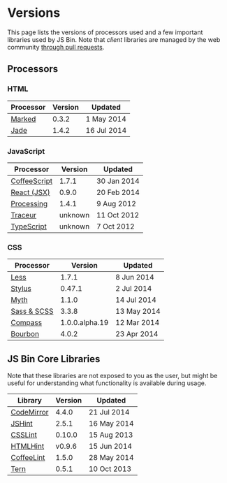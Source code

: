 # Versions

This page lists the versions of processors used and a few important libraries used by JS&nbsp;Bin. Note that _client_ libraries are managed by the web community [through pull requests](/help/adding-libraries).

## Processors

### HTML

|Processor|Version|Updated|
|---|---|---|
|[Marked](https://github.com/chjj/marked/tree/1c188ebb55ef512653e03b0a03e60d7209a3bc73)|0.3.2|1 May 2014|
|[Jade](https://github.com/visionmedia/jade/tree/1.4.2)|1.4.2|16 Jul 2014|

### JavaScript

|Processor|Version|Updated|
|---|---|---|
|[CoffeeScript](https://github.com/jashkenas/coffeescript/tree/1.7.1)|1.7.1|30 Jan 2014|
|[React (JSX)](https://github.com/facebook/react/tree/v0.9.0)|0.9.0|20 Feb 2014|
|[Processing](https://github.com/processing-js/processing-js/tree/v1.4.1)|1.4.1|9 Aug 2012|
|[Traceur](https://github.com/phuu/jsbin/blob/e13b1a3b5e0fb626d2aba8941ccdbde196b314d2/public/js/vendor/traceur.js)|unknown|11 Oct 2012|
|[TypeScript](https://github.com/jsbin/jsbin/commit/353323759839a547fe4fa0453739ba8cf37fe071)|unknown|7 Oct 2012|

### CSS

|Processor|Version|Updated|
|---|---|---|
|[Less](https://github.com/less/less.js/tree/v1.7.1)|1.7.1|8 Jun 2014|
|[Stylus](https://github.com/LearnBoost/stylus/tree/0.47.1)|0.47.1|2 Jul 2014|
|[Myth](https://github.com/segmentio/myth/tree/1.1.0)|1.1.0|14 Jul 2014|
|[Sass & SCSS](https://github.com/sass/sass/tree/3.3.8)|3.3.8|13 May 2014|
|[Compass](https://github.com/Compass/compass/tree/core-1.0.0.alpha.19)|1.0.0.alpha.19|12 Mar 2014|
|[Bourbon](https://github.com/thoughtbot/bourbon/tree/v4.0.1)|4.0.2|23 Apr 2014|

## JS Bin Core Libraries

Note that these libraries are not exposed to you as the user, but might be useful for understanding what functionality is available during usage.

|Library|Version|Updated|
|---|---|---|
|[CodeMirror](https://github.com/marijnh/CodeMirror/tree/466319fc1648b6c65d3886ce0f984dc9905fbc56)|4.4.0|21 Jul 2014|
|[JSHint](https://github.com/jshint/jshint/tree/2.5.1)|2.5.1|16 May 2014|
|[CSSLint](https://github.com/CSSLint/csslint/tree/v0.10.0)|0.10.0|15 Aug 2013|
|[HTMLHint](https://github.com/yaniswang/HTMLHint/tree/eddcca1c1ccf0aa08d89ff0ec0751b3aaabef716)|v0.9.6|15 Jun 2014|
|[CoffeeLint](https://github.com/clutchski/coffeelint/tree/v1.5.0)|1.5.0|28 May 2014|
|[Tern](https://github.com/marijnh/tern/tree/5ae2b7e6542e14de120ee3b31d4d7eb54b32093b)|0.5.1|10 Oct 2013|


